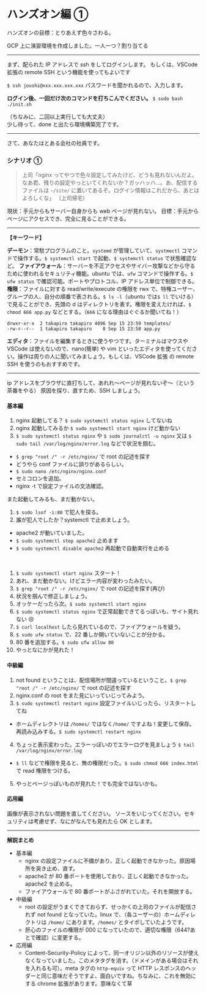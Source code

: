# ハンズオン編 ①

ハンズオンの目標：とりあえず色々さわる。

GCP 上に演習環境を作成しました。一人一つ？割り当てる

---

まず、配られた IP アドレスで ssh をしてログインします。
もしくは、VSCode 拡張の remote SSH という機能を使ってもよいです

`$ ssh joushi@xxx.xxx.xxx.xxx`
パスワードを聞かれるので、入力します。

**ログイン後、一回だけ次のコマンドを打ちこんでください。**
`$ sudo bash ./init.sh`

（ちなみに、二回以上実行しても大丈夫）  
少し待って、done と出たら環境構築完了です。

---

さて、あなたはとある会社の社員です。

### シナリオ ①

> 上司「nginx ってやつで色々設定してみたけど、どうも見れないんだよ。なあ君、残りの設定やっといてくれないか？ガッハッハ…。あ、配信するファイルは `~/site/` に置いてあるぞ。ログイン情報はこれだから、あとはよろしくな」
> （上司帰宅）

現状：手元からもサーバー自身からも web ページが見れない。
目標：手元からページにアクセスでき、完全に見ることができる。

---

**【キーワード】**

**デーモン**：常駐プログラムのこと。`systemd` が管理していて、`systmectl` コマンドで操作する。`$ systemctl start` で起動、`$ systemctl status` で状態確認など。
**ファイアウォール**：サーバーを不正アクセスやサイバー攻撃などから守るために使われるセキュリティ機能。ubuntu では、`ufw` コマンドで操作する。`$ ufw status` で確認可能。ポートやプロトコル、IP アドレス単位で制御できる。
**権限**：ファイルに対する read/write/execute の権限を rwx で、特権ユーザー、グループの人、自分の順番で表される。`$ ls -l`（ubuntu では`$ ll` でいける）で見ることができ、先頭の d はディレクトリを表す。権限を変えたければ、`$ chmod 666 app.py` などとする。（`666` になる理由はぐぐるか聞いてね！）

```
drwxr-xr-x  2 takapiro takapiro 4096 Sep 15 23:59 templates/
-rw-r--r--  1 takapiro takapiro    0 Sep 15 23:58 app.py
```

**エディタ**：ファイルを編集するときに使うやつです。ターミナルはマウスや VSCode は使えないので、nano(簡単) や vim といったエディタを使ってください。操作は周りの人に聞いてみましょう。もしくは、VSCode 拡張 の remote SSH を使うのもおすすめです。

---

ip アドレスをブラウザに直打ちして、あれれ～ページが見れないぞ～（という茶番をやる）
原因を探り、直すため、SSH しましょう。

#### 基本編

1. nginx 起動してる？ `$ sudo systemctl status nginx` してないね
2. nginx 起動してみるか `$ sudo systemctl start nginx` けど動かない
3. `$ sudo systemctl status nginx` や `$ sudo journalctl -u nginx` 又は `$ sudo tail /var/log/nginx/error.log` などで状況を掴む。

- `$ grep "root /" -r /etc/nginx/` で root の記述を探す
- どうやら conf ファイルに誤りがあるらしい。
- `$ sudo nano /etc/nginx/nginx.conf`
- セミコロンを追加。
- nginx -t で設定ファイルの文法確認。

また起動してみるも、まだ動かない。

1. `$ sudo lsof -i:80` で犯人を探る。
2. 誰が犯人でしたか？systemctl で止めましょう。

- apache2 が動いていました。
- `$ sudo systemctl stop apache2` 止めます
- `$ sudo systemctl disable apache2` 再起動で自動実行を止める

<br/>

1. `$ sudo systemctl start nginx` スタート！
2. あれ、まだ動かない。けどエラー内容が変わったみたい。
3. `$ grep "root /" -r /etc/nginx/` で root の記述を探す(再び)
4. 状況を掴んで修正しましょう。
5. オッケーだったら次。`$ sudo systemctl start nginx`
6. `$ sudo systemctl status nginx` で正常起動できてるっぽいも、サイト見れない :cry:
7. `$ curl localhost` したら見れているので、ファイアウォールを疑う。
8. `$ sudo ufw status` で、22 番しか開いていないことが分かる。
9. 80 番を追加する。`$ sudo ufw allow 80`
10. やっとなにかが見れた！

#### 中級編

1. not found ということは、配信場所が間違っているということ。`$ grep "root /" -r /etc/nginx/` で root の記述を探す
2. nginx.conf の root をまた見にいっていじってみよう。
3. `$ sudo systemctl restart nginx` 設定ファイルいじったら、リスタートしてね

- ホームディレクトリは `/homes/` ではなく`/home/` ですよね！変更して保存。再読み込みする。`$ sudo systemctl restart nginx`
  <br/>

4. ちょっと表示変わった。エラーっぽいのでエラーログを見ましょう `$ tail /var/log/nginx/error.log`

- `$ ll` などで権限を見ると、無の権限だった。`$ sudo chmod 666 index.html` で read 権限をつける。

5. やっとページっぽいものが見れた！でも完全ではないかも。

#### 応用編

画像が表示されない問題を直してください。
ソースをいじってください。セキュリティは考慮せず、なにがなんでも見れたら OK とします。

---

**解説まとめ**

- 基本編
  - nginx の設定ファイルに不備があり、正しく起動できなかった。原因場所を突き止め、直す。
  - apache2 が 80 番ポートを使用しており、正しく起動できなかった。apache2 を止める。
  - ファイアウォールで 80 番ポートがふさがれていた。それを開放する。
- 中級編
  - root の設定がうまくできておらず、せっかくの上司のファイルが配信されず not found となっていた。linux で、（各ユーザーの）ホームディレクトリは `/home/` にあります。`/homes/` とタイポしていたようです。
  - 肝心のファイルの権限が 000 になっていたので、適切な権限（644?あとで確認）に変更する。
- 応用編
  - Content-Security-Policy によって、同一オリジン以外のリソースが使えなくなっていました。このメタタグを消す。（ドメインがある場合はそれを入れるも可）。meta タグの `http-equiv` って HTTP レスポンスのヘッダーと同じ意味だそうですよ、面白いですね。ちなみに、これを無効にする chrome 拡張があります。意味なくて草
